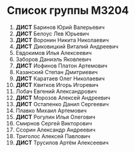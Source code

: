 # Список группы M3204

1. **ДИСТ** Баринов Юрий Валерьевич 
2. **ДИСТ** Белоус Лев Юрьевич
3. **ДИСТ** Воронин Никита Николаевич
4. **ДИСТ** Диковицкий Виталий Андреевич
5. Евдокимов Илья Алексеевич
6. Заборов Даниэль Яковлевич
7. **ДИСТ** Иофинов Платон Артемович
8. Казанский Степан Дмитриевич
9. **ДИСТ** Каратаев Олег Николаевич
10. **ДИСТ** Квитков Игорь Игоревич
11. Лобач Евгений Александрович
12. **ДИСТ** Морозов Алексей Андреевич
13. **ДИСТ** Остапенко Данил Сергеевич
14. Плавко Михаил Артемович
15. **ДИСТ** Рогулин Илья Олегович
16. Смирнов Сергей Викторович
17. Ссорин Александр Андреевич
18. Триголос Алексей Павлович
19. **ДИСТ** Трусилов Артём Алексеевич
